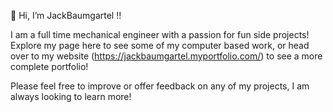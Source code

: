 👋 Hi, I’m JackBaumgartel !!

I am a full time mechanical engineer with a passion for fun side projects! Explore my page here to see some of my 
computer based work, or head over to my website (https://jackbaumgartel.myportfolio.com/) to see a more complete portfolio!

Please feel free to improve or offer feedback on any of my projects, I am always looking to learn more!
